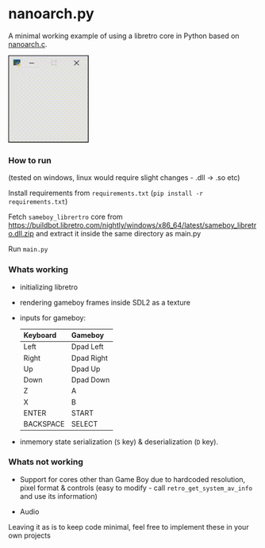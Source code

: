 # nanoarch.py

A minimal working example of using a libretro core in Python based on <a href="https://github.com/heuripedes/nanoarch/blob/master/nanoarch.c">nanoarch.c</a>.

<img src="./result.gif" />

### How to run

(tested on windows, linux would require slight changes - .dll -> .so etc)

Install requirements from `requirements.txt` (`pip install -r requirements.txt`)

Fetch `sameboy_librertro` core from https://buildbot.libretro.com/nightly/windows/x86_64/latest/sameboy_libretro.dll.zip and extract it inside the same directory as main.py

Run `main.py`

### Whats working

- initializing libretro
- rendering gameboy frames inside SDL2 as a texture
- inputs for gameboy:

  | Keyboard | Gameboy |
  |----------|---------|
  | Left | Dpad Left |
  | Right | Dpad Right |
  | Up | Dpad Up |
  | Down | Dpad Down |
  | Z | A |
  | X | B |
  | ENTER | START |
  | BACKSPACE | SELECT |

- inmemory state serialization (`S` key) & deserialization (`D` key).

### Whats not working

- Support for cores other than Game Boy due to hardcoded resolution, pixel format & controls (easy to modify - call `retro_get_system_av_info` and use its information)

- Audio

Leaving it as is to keep code minimal, feel free to implement these in your own projects
